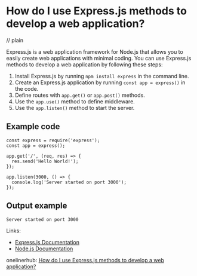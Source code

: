 # How do I use Express.js methods to develop a web application?
// plain

Express.js is a web application framework for Node.js that allows you to easily create web applications with minimal coding. You can use Express.js methods to develop a web application by following these steps:

1. Install Express.js by running `npm install express` in the command line.
2. Create an Express.js application by running `const app = express()` in the code.
3. Define routes with `app.get()` or `app.post()` methods.
4. Use the `app.use()` method to define middleware.
5. Use the `app.listen()` method to start the server.

## Example code

```
const express = require('express');
const app = express();

app.get('/', (req, res) => {
  res.send('Hello World!');
});

app.listen(3000, () => {
  console.log('Server started on port 3000');
});
```

## Output example

```
Server started on port 3000
```

Links:
- [Express.js Documentation](https://expressjs.com/en/4x/api.html)
- [Node.js Documentation](https://nodejs.org/en/docs/)

onelinerhub: [How do I use Express.js methods to develop a web application?](https://onelinerhub.com/expressjs/how-do-i-use-express-js-methods-to-develop-a-web-application)
